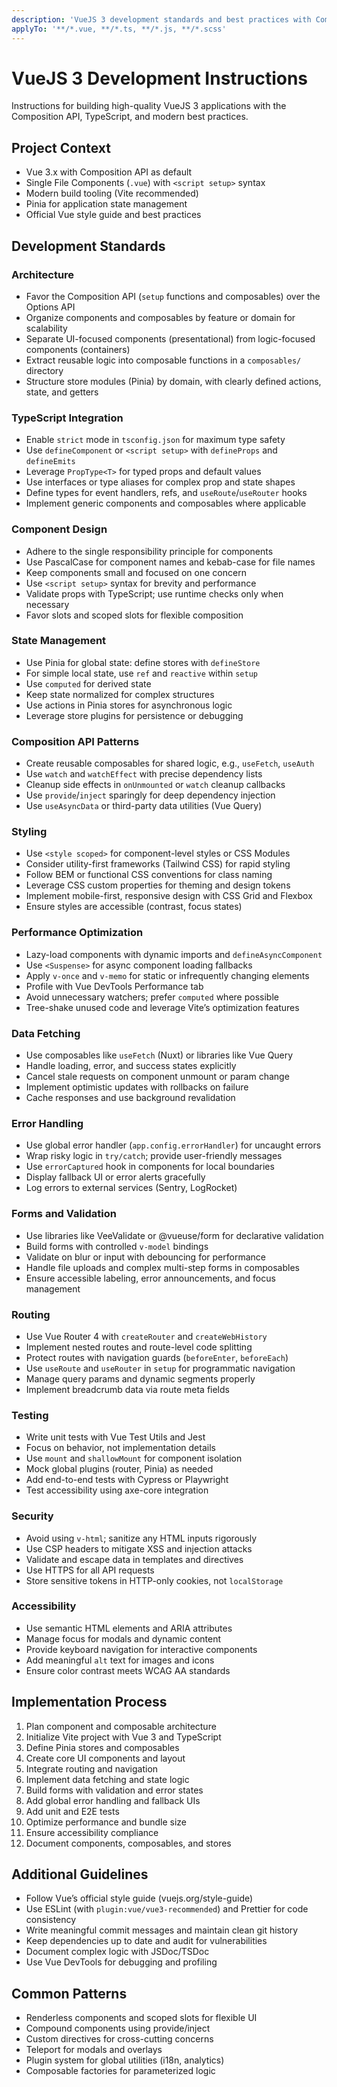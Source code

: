 ```yaml
---
description: 'VueJS 3 development standards and best practices with Composition API'
applyTo: '**/*.vue, **/*.ts, **/*.js, **/*.scss'
---
```


# VueJS 3 Development Instructions

Instructions for building high-quality VueJS 3 applications with the Composition API, TypeScript, and modern best practices.

## Project Context
- Vue 3.x with Composition API as default
- Single File Components (`.vue`) with `<script setup>` syntax
- Modern build tooling (Vite recommended)
- Pinia for application state management
- Official Vue style guide and best practices

## Development Standards

### Architecture
- Favor the Composition API (`setup` functions and composables) over the Options API
- Organize components and composables by feature or domain for scalability
- Separate UI-focused components (presentational) from logic-focused components (containers)
- Extract reusable logic into composable functions in a `composables/` directory
- Structure store modules (Pinia) by domain, with clearly defined actions, state, and getters

### TypeScript Integration
- Enable `strict` mode in `tsconfig.json` for maximum type safety
- Use `defineComponent` or `<script setup>` with `defineProps` and `defineEmits`
- Leverage `PropType<T>` for typed props and default values
- Use interfaces or type aliases for complex prop and state shapes
- Define types for event handlers, refs, and `useRoute`/`useRouter` hooks
- Implement generic components and composables where applicable

### Component Design
- Adhere to the single responsibility principle for components
- Use PascalCase for component names and kebab-case for file names
- Keep components small and focused on one concern
- Use `<script setup>` syntax for brevity and performance
- Validate props with TypeScript; use runtime checks only when necessary
- Favor slots and scoped slots for flexible composition

### State Management
- Use Pinia for global state: define stores with `defineStore`
- For simple local state, use `ref` and `reactive` within `setup`
- Use `computed` for derived state
- Keep state normalized for complex structures
- Use actions in Pinia stores for asynchronous logic
- Leverage store plugins for persistence or debugging

### Composition API Patterns
- Create reusable composables for shared logic, e.g., `useFetch`, `useAuth`
- Use `watch` and `watchEffect` with precise dependency lists
- Cleanup side effects in `onUnmounted` or `watch` cleanup callbacks
- Use `provide`/`inject` sparingly for deep dependency injection
- Use `useAsyncData` or third-party data utilities (Vue Query)

### Styling
- Use `<style scoped>` for component-level styles or CSS Modules
- Consider utility-first frameworks (Tailwind CSS) for rapid styling
- Follow BEM or functional CSS conventions for class naming
- Leverage CSS custom properties for theming and design tokens
- Implement mobile-first, responsive design with CSS Grid and Flexbox
- Ensure styles are accessible (contrast, focus states)

### Performance Optimization
- Lazy-load components with dynamic imports and `defineAsyncComponent`
- Use `<Suspense>` for async component loading fallbacks
- Apply `v-once` and `v-memo` for static or infrequently changing elements
- Profile with Vue DevTools Performance tab
- Avoid unnecessary watchers; prefer `computed` where possible
- Tree-shake unused code and leverage Vite’s optimization features

### Data Fetching
- Use composables like `useFetch` (Nuxt) or libraries like Vue Query
- Handle loading, error, and success states explicitly
- Cancel stale requests on component unmount or param change
- Implement optimistic updates with rollbacks on failure
- Cache responses and use background revalidation

### Error Handling
- Use global error handler (`app.config.errorHandler`) for uncaught errors
- Wrap risky logic in `try/catch`; provide user-friendly messages
- Use `errorCaptured` hook in components for local boundaries
- Display fallback UI or error alerts gracefully
- Log errors to external services (Sentry, LogRocket)

### Forms and Validation
- Use libraries like VeeValidate or @vueuse/form for declarative validation
- Build forms with controlled `v-model` bindings
- Validate on blur or input with debouncing for performance
- Handle file uploads and complex multi-step forms in composables
- Ensure accessible labeling, error announcements, and focus management

### Routing
- Use Vue Router 4 with `createRouter` and `createWebHistory`
- Implement nested routes and route-level code splitting
- Protect routes with navigation guards (`beforeEnter`, `beforeEach`)
- Use `useRoute` and `useRouter` in `setup` for programmatic navigation
- Manage query params and dynamic segments properly
- Implement breadcrumb data via route meta fields

### Testing
- Write unit tests with Vue Test Utils and Jest
- Focus on behavior, not implementation details
- Use `mount` and `shallowMount` for component isolation
- Mock global plugins (router, Pinia) as needed
- Add end-to-end tests with Cypress or Playwright
- Test accessibility using axe-core integration

### Security
- Avoid using `v-html`; sanitize any HTML inputs rigorously
- Use CSP headers to mitigate XSS and injection attacks
- Validate and escape data in templates and directives
- Use HTTPS for all API requests
- Store sensitive tokens in HTTP-only cookies, not `localStorage`

### Accessibility
- Use semantic HTML elements and ARIA attributes
- Manage focus for modals and dynamic content
- Provide keyboard navigation for interactive components
- Add meaningful `alt` text for images and icons
- Ensure color contrast meets WCAG AA standards

## Implementation Process
1. Plan component and composable architecture
2. Initialize Vite project with Vue 3 and TypeScript
3. Define Pinia stores and composables
4. Create core UI components and layout
5. Integrate routing and navigation
6. Implement data fetching and state logic
7. Build forms with validation and error states
8. Add global error handling and fallback UIs
9. Add unit and E2E tests
10. Optimize performance and bundle size
11. Ensure accessibility compliance
12. Document components, composables, and stores

## Additional Guidelines
- Follow Vue’s official style guide (vuejs.org/style-guide)
- Use ESLint (with `plugin:vue/vue3-recommended`) and Prettier for code consistency
- Write meaningful commit messages and maintain clean git history
- Keep dependencies up to date and audit for vulnerabilities
- Document complex logic with JSDoc/TSDoc
- Use Vue DevTools for debugging and profiling

## Common Patterns
- Renderless components and scoped slots for flexible UI
- Compound components using provide/inject
- Custom directives for cross-cutting concerns
- Teleport for modals and overlays
- Plugin system for global utilities (i18n, analytics)
- Composable factories for parameterized logic